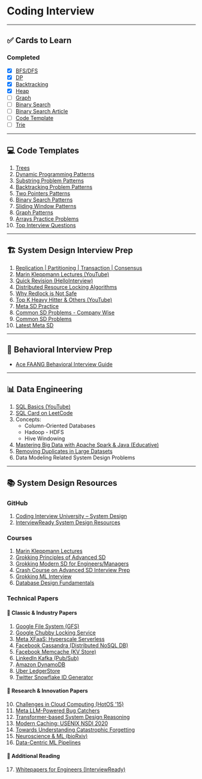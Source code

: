 # Coding Interview

---

## ✅ Cards to Learn

### Completed
- [x] [BFS/DFS](https://leetcode.com/explore/learn/card/queue-stack/232/practical-application-stack/)
- [x] [DP](https://leetcode.com/explore/learn/card/dynamic-programming/)
- [x] [Backtracking](https://leetcode.com/explore/learn/card/recursion-ii/470/divide-and-conquer/)
- [x] [Heap](https://leetcode.com/explore/learn/card/heap/)
- [ ] [Graph](https://leetcode.com/explore/learn/card/graph/)
- [ ] [Binary Search](https://leetcode.com/problemset/?page=1&sorting=W3sic29ydE9yZGVyIjoiREVTQ0VORElORyIsIm9yZGVyQnkiOiJGUkVRVUVOQ1kifV0%3D&difficulty=HARD&topicSlugs=binary-search)
- [ ] [Binary Search Article](https://towardsdatascience.com/powerful-ultimate-binary-search-template-and-many-leetcode-problems-1f850ef95651)
- [ ] [Code Template](https://leetcode.com/explore/interview/card/cheatsheets/720/resources/4723/)
- [ ] [Trie](https://leetcode.com/explore/learn/card/trie/)

---

## 💻 Code Templates

1. [Trees](https://leetcode.com/problemset/?topicSlugs=tree&page=1&sorting=W3sic29ydE9yZGVyIjoiREVTQ0VORElORyIsIm9yZGVyQnkiOiJESUZGSUNVTFRZIn1d&difficulty=HARD)
2. [Dynamic Programming Patterns](https://lnkd.in/gw3DR3xt)
3. [Substring Problem Patterns](https://lnkd.in/gmkJymQV)
4. [Backtracking Problem Patterns](https://lnkd.in/gpgevxXd)
5. [Two Pointers Patterns](https://lnkd.in/gt2dSxJR)
6. [Binary Search Patterns](https://lnkd.in/gDHAi_Jk)
7. [Sliding Window Patterns](https://lnkd.in/gvWBFGSa)
8. [Graph Patterns](https://lnkd.in/gkj_JPnq)
9. [Arrays Practice Problems](https://www.geeksforgeeks.org/array-data-structure/?ref=shm)
10. [Top Interview Questions](https://leetcode.com/explore/interview/card/top-interview-questions-hard/)

---

## 🏗️ System Design Interview Prep

1. [Replication | Partitioning | Transaction | Consensus](https://www.cl.cam.ac.uk/teaching/2122/ConcDisSys/dist-sys-notes.pdf)
2. [Marin Kleppmann Lectures (YouTube)](https://www.youtube.com/watch?v=noUNH3jDLC0&list=PLeKd45zvjcDFUEv_ohr_HdUFe97RItdiB&index=20)
3. [Quick Revision (HelloInterview)](https://www.hellointerview.com/learn/system-design/in-a-hurry/introduction)
4. [Distributed Resource Locking Algorithms](https://igotanoffer.com/blogs/tech/leader-election-system-design-interview)
5. [Why Redlock is Not Safe](https://martin.kleppmann.com/2016/02/08/how-to-do-distributed-locking.html)
6. [Top K Heavy Hitter & Others (YouTube)](https://www.youtube.com/@SystemDesignInterview)
7. [Meta SD Practice](https://www.hellointerview.com/learn/system-design/in-a-hurry/introduction)
8. [Common SD Problems - Company Wise](https://igotanoffer.com/blogs/tech/system-design-interviews#questions)
9. [Common SD Problems](https://igotanoffer.com/blogs/tech/system-design-interviews)
10. [Latest Meta SD](https://hackernoon.com/i-led-dozens-of-meta-system-design-interviews-heres-the-right-way-to-prep)

---

## 🎯 Behavioral Interview Prep

- [Ace FAANG Behavioral Interview Guide](https://www.hellointerview.com/blog/ace-faang-behavioral-interview)

---

## 📊 Data Engineering

1. [SQL Basics (YouTube)](https://www.youtube.com/watch?v=xrv1ODQgjck&list=PLOlK8ytA0Mgj4YDvzevQir35PieOswsFX&index=3)
2. [SQL Card on LeetCode](https://leetcode.com/explore/featured/card/sql-language/684/sql-relationship/)
3. Concepts:
   - Column-Oriented Databases
   - Hadoop - HDFS
   - Hive Windowing
4. [Mastering Big Data with Apache Spark & Java (Educative)](https://www.educative.io/courses/mastering-big-data-apache-spark-java-api)
5. [Removing Duplicates in Large Datasets](https://clevertap.com/blog/how-to-remove-duplicates-in-large-datasets/)
6. Data Modeling Related System Design Problems

---

## 📚 System Design Resources

### GitHub
1. [Coding Interview University – System Design](https://github.com/jwasham/coding-interview-university?tab=readme-ov-file#system-design-scalability-data-handling)
2. [InterviewReady System Design Resources](https://github.com/InterviewReady/system-design-resources)

### Courses
1. [Marin Kleppmann Lectures](https://www.youtube.com/watch?v=noUNH3jDLC0&list=PLeKd45zvjcDFUEv_ohr_HdUFe97RItdiB&index=20)
2. [Grokking Principles of Advanced SD](https://www.educative.io/courses/grokking-the-principles-and-practices-of-advanced-system-design)
3. [Grokking Modern SD for Engineers/Managers](https://www.educative.io/courses/grokking-modern-system-design-interview-for-engineers-managers)
4. [Crash Course on Advanced SD Interview Prep](https://www.educative.io/courses/advanced-system-design-interview-prep-crash-course)
5. [Grokking ML Interview](https://www.educative.io/courses/grokking-the-machine-learning-interview)
6. [Database Design Fundamentals](https://www.educative.io/courses/database-design-fundamentals)

### Technical Papers

#### 📂 Classic & Industry Papers
1. [Google File System (GFS)](https://lnkd.in/eVyZpQ98)
2. [Google Chubby Locking Service](https://lnkd.in/eEXa6WYH)
3. [Meta XFaaS: Hyperscale Serverless](https://lnkd.in/eHqbPXpH)
4. [Facebook Cassandra (Distributed NoSQL DB)](https://lnkd.in/eD9erCNu)
5. [Facebook Memcache (KV Store)](https://lnkd.in/eYZM5SPb)
6. [LinkedIn Kafka (Pub/Sub)](https://lnkd.in/eGcagdRA)
7. [Amazon DynamoDB](https://lnkd.in/eQxJXgMs)
8. [Uber LedgerStore](https://www.uber.com/en-IN/blog/how-ledgerstore-supports-trillions-of-indexes/)
9. [Twitter Snowflake ID Generator](https://blog.x.com/engineering/en_us/a/2010/announcing-snowflake)

#### 🧠 Research & Innovation Papers
10. [Challenges in Cloud Computing (HotOS '15)](https://www.cs.princeton.edu/~wlloyd/papers/challenges-hotos15.pdf)
11. [Meta LLM-Powered Bug Catchers](https://engineering.fb.com/2025/02/05/security/revolutionizing-software-testing-llm-powered-bug-catchers-meta-ach/)
12. [Transformer-based System Design Reasoning](https://arxiv.org/abs/2502.12962)
13. [Modern Caching: USENIX NSDI 2020](https://www.usenix.org/system/files/nsdi20-paper-agache.pdf)
14. [Towards Understanding Catastrophic Forgetting](https://arxiv.org/pdf/1911.04768)
15. [Neuroscience & ML (bioRxiv)](https://www.biorxiv.org)
16. [Data-Centric ML Pipelines](https://arxiv.org/abs/2410.06351)

#### 📘 Additional Reading
17. [Whitepapers for Engineers (InterviewReady)](https://interviewready.io/blog/white-papers-worth-reading-for-software-engineers?gad_source=1&gclid=Cj0KCQjwir2xBhC_ARIsAMTXk848dUYGvpSHdTJ5lWEGOln2DWdSCfaNwH_V8-9lbaz4S0YUZjEAnRAaAgqVEALw_wcB)
